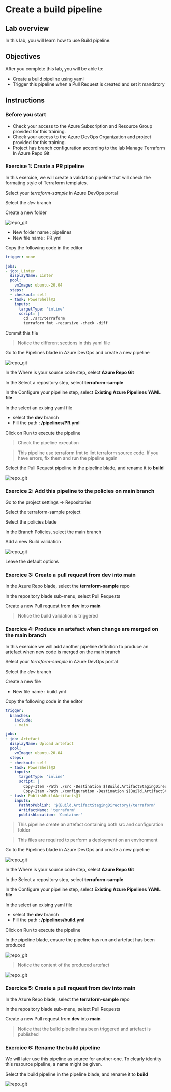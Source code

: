 # Create a build pipeline

## Lab overview

In this lab, you will learn how to use Build pipeline.

## Objectives

After you complete this lab, you will be able to:

-   Create a build pipeline using yaml
-   Trigger this pipeline when a Pull Request is created and set it mandatory

## Instructions

### Before you start

- Check your access to the Azure Subscription and Resource Group provided for this training.
- Check your access to the Azure DevOps Organization and project provided for this training.
- Project has branch configuration according to the lab Manage Terraform In Azure Repo Git

### Exercise 1: Create a PR pipeline

In this exercice, we will create a validation pipeline that will check the formating style of Terraform templates.

Select your *terraform-sample* in Azure DevOps portal

Select the *dev* branch

Create a new folder

![repo_git](../assets/build_create_folder.PNG)

- New folder name : pipelines
- New file name : PR.yml

Copy the following code in the editor

```yaml
trigger: none

jobs:
- job: Linter
  displayName: Linter
  pool:
    vmImage: ubuntu-20.04
  steps:
  - checkout: self
  - task: PowerShell@2
    inputs:
      targetType: 'inline'
      script: |
        cd ./src/terraform
        terraform fmt -recursive -check -diff
```

Commit this file

> Notice the different sections in this yaml file

Go to the Pipelines blade in Azure DevOps and create a new pipeline

![repo_git](../assets/build_new_pipeline.PNG)

In the Where is your source code step, select **Azure Repo Git**

In the Select a repository step, select **terraform-sample**

In the Configure your pipeline step, select **Existing Azure Pipelines YAML file**

In the select an exising yaml file
- select the **dev** branch
- Fill the path : **/pipelines/PR.yml**

Click on Run to execute the pipeline

> Check the pipeline execution

> This pipeline use terraform fmt to lint terraform source code. If you have errors, fix them and run the pipeline again

Select the Pull Request pipeline in the pipeline blade, and rename it to **build**

![repo_git](../assets/build_rename.PNG)

### Exercice 2: Add this pipeline to the policies on main branch

Go to the project settings -> Repositories

Select the terraform-sample project

Select the policies blade

In the Branch Policies, select the main branch

Add a new Build validation

![repo_git](../assets/build_branch_policy.PNG)

Leave the default options

### Exercice 3: Create a pull request from dev into main

In the Azure Repo blade, select the **terraform-sample** repo

In the repository blade sub-menu, select Pull Requests

Create a new Pull request from **dev** into **main**

> Notice the build validation is triggered

### Exercice 4: Produce an artefact when change are merged on the main branch

In this exercice we will add another pipeline definition to produce an artefact when new code is merged on the main branch

Select your *terraform-sample* in Azure DevOps portal

Select the *dev* branch

Create a new file

- New file name : build.yml

Copy the following code in the editor

```yaml
trigger:
  branches:
    include:
    - main

jobs:
- job: Artefact
  displayName: Upload artefact
  pool:
    vmImage: ubuntu-20.04
  steps:
  - checkout: self
  - task: PowerShell@2
    inputs:
      targetType: 'inline'
      script: |
        Copy-Item -Path ./src -Destination $(Build.ArtifactStagingDirectory)/terraform -Recurse
        Copy-Item -Path ./configuration -Destination $(Build.ArtifactStagingDirectory)/terraform -Recurse
  - task: PublishBuildArtifacts@1
    inputs:
      PathtoPublish: '$(Build.ArtifactStagingDirectory)/terraform'
      ArtifactName: 'terraform'
      publishLocation: 'Container'
```

> This pipeline create an artefact containing both src and configuration folder

> This files are required to perform a deployment on an environment

Go to the Pipelines blade in Azure DevOps and create a new pipeline

![repo_git](../assets/build_new_pipeline.PNG)

In the Where is your source code step, select **Azure Repo Git**

In the Select a repository step, select **terraform-sample**

In the Configure your pipeline step, select **Existing Azure Pipelines YAML file**

In the select an exising yaml file
- select the **dev** branch
- Fill the path : **/pipelines/build.yml**

Click on Run to execute the pipeline

In the pipeline blade, ensure the pipeline has run and artefact has been produced

![repo_git](../assets/build_artefacts.PNG)

> Notice the content of the produced artefact

![repo_git](../assets/build_artefacts_content.PNG)

### Exercice 5: Create a pull request from dev into main

In the Azure Repo blade, select the **terraform-sample** repo

In the repository blade sub-menu, select Pull Requests

Create a new Pull request from **dev** into **main**

> Notice that the build pipeline has been triggered and artefact is published

### Exercice 6: Rename the build pipeline

We will later use this pipeline as source for another one. To clearly identity this resource pipeline, a name might be given.

Select the build pipeline in the pipeline blade, and rename it to **build**

![repo_git](../assets/build_rename.PNG)

